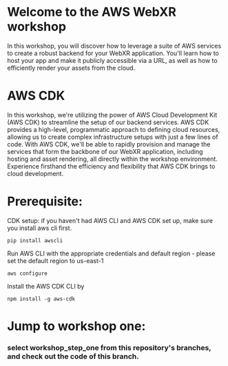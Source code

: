 # Welcome to the AWS WebXR workshop
In this workshop, you will discover how to leverage a suite of AWS services to create a robust backend for your WebXR application. You'll learn how to host your app and make it publicly accessible via a URL, as well as how to efficiently render your assets from the cloud.

# AWS CDK 
In this workshop, we're utilizing the power of AWS Cloud Development Kit (AWS CDK) to streamline the setup of our backend services. AWS CDK provides a high-level, programmatic approach to defining cloud resources, allowing us to create complex infrastructure setups with just a few lines of code. With AWS CDK, we'll be able to rapidly provision and manage the services that form the backbone of our WebXR application, including hosting and asset rendering, all directly within the workshop environment. Experience firsthand the efficiency and flexibility that AWS CDK brings to cloud development.

# Prerequisite:

CDK setup: if you haven't had AWS CLI and AWS CDK set up, make sure you install aws cli first. 

```
pip install awscli 

```


Run AWS CLI with the appropriate credentials and default region - please set the default region to us-east-1 

```
aws configure 

```
Install the AWS CDK CLI by 

```
npm install -g aws-cdk
```

# Jump to workshop one:
### select workshop_step_one from this repository's branches, and check out the code of this branch. 
